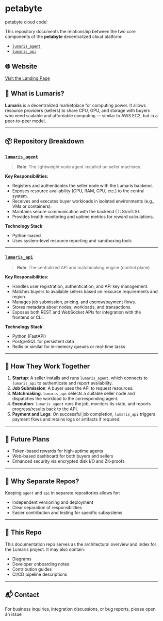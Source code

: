 # petabyte
petabyte cloud code!

This repository documents the relationship between the two core components of the **petabyte** decentralized cloud platform:

- [`lumaris_agent`](https://github.com/BDR-Pro/lumaris_agent)
- [`lumaris_api`](https://github.com/BDR-Pro/lumaris_api)

## 🌐 Website 

[Visit the Landing Page](https://52101422ef55413ca04c4499cc498285-main.projects.builder.my/)

## 🔧 What is Lumaris?

**Lumaris** is a decentralized marketplace for computing power. It allows resource providers (sellers) to share CPU, GPU, and storage with buyers who need scalable and affordable computing — similar to AWS EC2, but in a peer-to-peer model.

---

## 📦 Repository Breakdown

### [`lumaris_agent`](https://github.com/BDR-Pro/lumaris_agent)

> **Role**: The lightweight node agent installed on seller machines.

**Key Responsibilities:**

- Registers and authenticates the seller node with the Lumaris backend.
- Exposes resource availability (CPU, RAM, GPU, etc.) to the central system.
- Receives and executes buyer workloads in isolated environments (e.g., VMs or containers).
- Maintains secure communication with the backend (TLS/mTLS).
- Provides health monitoring and uptime metrics for reward calculations.

**Technology Stack**:
- Python-based
- Uses system-level resource reporting and sandboxing tools

---

### [`lumaris_api`](https://github.com/BDR-Pro/lumaris_api)

> **Role**: The centralized API and matchmaking engine (control plane).

**Key Responsibilities:**

- Handles user registration, authentication, and API key management.
- Matches buyers to available sellers based on resource requirements and region.
- Manages job submission, pricing, and escrow/payment flows.
- Stores metadata about nodes, workloads, and transactions.
- Exposes both REST and WebSocket APIs for integration with the frontend or CLI.

**Technology Stack**:
- Python (FastAPI)
- PostgreSQL for persistent data
- Redis or similar for in-memory queues or real-time tasks

---

## 🔗 How They Work Together

1. **Startup**: A seller installs and runs `lumaris_agent`, which connects to `lumaris_api` to authenticate and report availability.
2. **Job Submission**: A buyer uses the API to request resources.
3. **Matchmaking**: `lumaris_api` selects a suitable seller node and dispatches the workload to the corresponding agent.
4. **Execution**: `lumaris_agent` runs the job, monitors its state, and reports progress/results back to the API.
5. **Payment and Logs**: On successful job completion, `lumaris_api` triggers payment flows and retains logs or artifacts if required.

---

## 🚧 Future Plans

- Token-based rewards for high-uptime agents
- Web-based dashboard for both buyers and sellers
- Enhanced security via encrypted disk I/O and ZK-proofs

---

## 🧠 Why Separate Repos?

Keeping `agent` and `api` in separate repositories allows for:

- Independent versioning and deployment
- Clear separation of responsibilities
- Easier contribution and testing for specific subsystems

---

## 📁 This Repo

This documentation repo serves as the architectural overview and index for the Lumaris project. It may also contain:

- Diagrams
- Developer onboarding notes
- Contribution guides
- CI/CD pipeline descriptions

---

## 📬 Contact

For business inquiries, integration discussions, or bug reports, please open an issue
